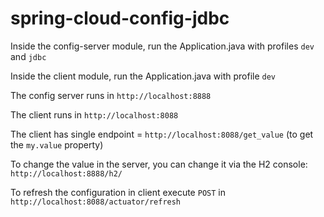 # spring-cloud-config-jdbc

Inside the config-server module, run the Application.java with profiles `dev` and `jdbc`

Inside the client module, run the Application.java with profile `dev`

The config server runs in `http://localhost:8888`

The client runs in `http://localhost:8088`

The client has single endpoint = `http://localhost:8088/get_value` (to get the `my.value` property)

To change the value in the server, you can change it via the H2 console: `http://localhost:8888/h2/`

To refresh the configuration in client execute `POST` in `http://localhost:8088/actuator/refresh`
